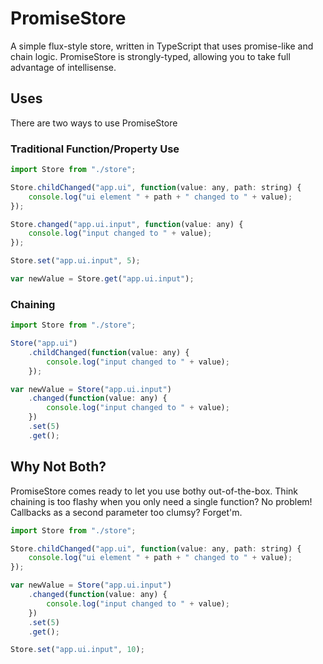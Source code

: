 # PromiseStore
A simple flux-style store, written in TypeScript that uses promise-like and chain logic.  PromiseStore is strongly-typed, allowing you to take full advantage of intellisense.

## Uses
There are two ways to use PromiseStore

### Traditional Function/Property Use

```javascript
import Store from "./store";

Store.childChanged("app.ui", function(value: any, path: string) {
    console.log("ui element " + path + " changed to " + value);
});

Store.changed("app.ui.input", function(value: any) {
    console.log("input changed to " + value);
});

Store.set("app.ui.input", 5);

var newValue = Store.get("app.ui.input");
```

### Chaining

```javascript
import Store from "./store";

Store("app.ui")
    .childChanged(function(value: any) {
        console.log("input changed to " + value);
    });

var newValue = Store("app.ui.input")
    .changed(function(value: any) {
        console.log("input changed to " + value);
    })
    .set(5)
    .get();
```

## Why Not Both?
PromiseStore comes ready to let you use bothy out-of-the-box.  Think chaining is too flashy when you only need a single function?  No problem!  Callbacks as a second parameter too clumsy?  Forget'm.

```javascript
import Store from "./store";

Store.childChanged("app.ui", function(value: any, path: string) {
    console.log("ui element " + path + " changed to " + value);
});

var newValue = Store("app.ui.input")
    .changed(function(value: any) {
        console.log("input changed to " + value);
    })
    .set(5)
    .get();

Store.set("app.ui.input", 10);
```
